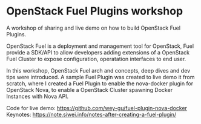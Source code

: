 # OpenStack Fuel Plugins workshop

A workshop of sharing and live demo on how to build OpenStack Fuel Plugins.

OpenStack Fuel is a deployment and management tool for OpenStack, Fuel provide a SDK/API to allow developers adding extensions of a OpenStack Fuel Cluster to expose configuration, operatation interfaces to end user.

In this workshop, OpenStack Fuel arch and concepts, deep dives and dev tips were introduced. A sample Fuel Plugin was created to live demo it from scratch, where I created a Fuel Plugin to enable the nova-docker plugin for OpenStack Nova, to enable a OpenStack Cluster spawning Docker Instances with Nova API.

Code for live demo: https://github.com/wey-gu/fuel-plugin-nova-docker
Keynotes: https://note.siwei.info/notes-after-creating-a-fuel-plugin/


